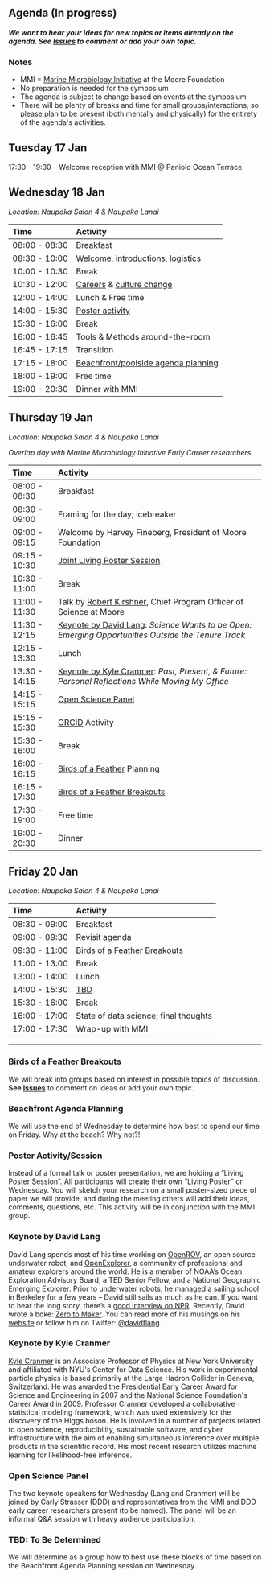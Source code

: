## Agenda (In progress)

_**We want to hear your ideas for new topics or items already on the agenda. See [Issues](https://github.com/DDD-Moore/early-career-hawaii/issues) to comment or add your own topic.**_

### Notes

- MMI = [Marine Microbiology Initiative](https://www.moore.org/programs/science/marine-microbiology-initiative) at the Moore Foundation
- No preparation is needed for the symposium
- The agenda is subject to change based on events at the symposium
- There will be plenty of breaks and time for small groups/interactions, so please plan to be present (both mentally and physically) for the entirety of the agenda's activities.

## Tuesday 17 Jan 

17:30 - 19:30 &nbsp;&nbsp;&nbsp;Welcome reception with MMI @ Paniolo Ocean Terrace

## Wednesday 18 Jan  

_Location: Naupaka Salon 4 & Naupaka Lanai_

|Time|Activity|
|:---|:-----|
| 08:00 - 08:30 | Breakfast |
| 08:30 - 10:00 | Welcome, introductions, logistics |
| 10:00 - 10:30 | Break |
| 10:30 - 12:00 | [Careers](https://github.com/DDD-Moore/early-career-hawaii/issues/10) & [culture change](https://github.com/DDD-Moore/early-career-hawaii/issues/4) |
| 12:00 - 14:00	| Lunch & Free time  |
| 14:00 - 15:30 | [Poster activity](#poster) |
| 15:30 - 16:00 | Break |
| 16:00 - 16:45 | Tools & Methods around-the-room |
| 16:45 - 17:15 | Transition
| 17:15 - 18:00 | [Beachfront/poolside agenda planning](#beach) |
| 18:00 - 19:00 |Free time |
| 19:00 - 20:30 | Dinner with MMI |

## Thursday 19 Jan 

_Location: Naupaka Salon 4 & Naupaka Lanai_

_Overlap day with Marine Microbiology Initiative Early Career researchers_

|Time|Activity|
|:---|:-----|
| 08:00 - 08:30 | Breakfast|
| 08:30 - 09:00 | Framing for the day; icebreaker |
| 09:00 - 09:15 | Welcome by Harvey Fineberg, President of Moore Foundation  |
| 09:15 - 10:30 | [Joint Living Poster Session](#poster)|
| 10:30 - 11:00 | Break|
| 11:00 - 11:30 | Talk by [Robert Kirshner](https://en.wikipedia.org/wiki/Robert_Kirshner), Chief Program Officer of Science at Moore|
| 11:30 - 12:15 | [Keynote by David Lang](#Lang): _Science Wants to be Open: Emerging Opportunities Outside the Tenure Track_|
| 12:15 - 13:30	| Lunch|
| 13:30 - 14:15 | [Keynote by Kyle Cranmer](#Cranmer): _Past, Present, & Future: Personal Reflections While Moving My Office_|
| 14:15 - 15:15 | [Open Science Panel](#panel)|
| 15:15 - 15:30 | [ORCID](http://orcid.org) Activity|
| 15:30 - 16:00 | Break |
| 16:00 - 16:15 | [Birds of a Feather](#bof) Planning|
| 16:15 - 17:30 | [Birds of a Feather Breakouts](#bof)|
| 17:30 - 19:00 | Free time |
| 19:00 - 20:30 | Dinner|

## Friday 20 Jan

_Location: Naupaka Salon 4 & Naupaka Lanai_

|Time|Activity|
|:---|:-----|
| 08:30 - 09:00 | Breakfast|
| 09:00 - 09:30 | Revisit agenda|
| 09:30 - 11:00 | [Birds of a Feather Breakouts](#bof)|
| 11:00 - 13:00 | Break |
| 13:00 - 14:00 | Lunch|
| 14:00 - 15:30 | [TBD](#tbd)|
| 15:30 - 16:00 | Break|
| 16:00 - 17:00 | State of data science; final thoughts|
| 17:00 - 17:30 | Wrap-up with MMI|


---

<a name="bof"></a>
### Birds of a Feather Breakouts 

We will break into groups based on interest in possible topics of discussion. **See [Issues](https://github.com/DDD-Moore/early-career-hawaii/issues)** to comment on ideas or add your own topic.

<a name="beach"></a>
### Beachfront Agenda Planning 

We will use the end of Wednesday to determine how best to spend our time on Friday. Why at the beach? Why not?!

<a name="poster"></a>
### Poster Activity/Session 

Instead of a formal talk or poster presentation, we are holding a “Living Poster Session”. All participants will create their own “Living Poster” on Wednesday. You will sketch your research on a small poster-sized piece of paper we will provide, and during the meeting others will add their ideas, comments, questions, etc. This activity will be in conjunction with the MMI group.

<a name="Lang"></a>
### Keynote by David Lang

David Lang spends most of his time working on [OpenROV](http://www.openrov.com/), an open source underwater robot, and [OpenExplorer](https://www.openexplorer.com/home), a community of professional and amateur explorers around the world. He is a member of NOAA’s Ocean Exploration Advisory Board, a TED Senior Fellow, and a National Geographic Emerging Explorer. Prior to underwater robots, he managed a sailing school in Berkeley for a few years – David still sails as much as he can. If you want to hear the long story, there’s a [good interview on NPR](http://www.npr.org/2015/10/23/449202146/how-can-we-open-source-exploring-our-oceans). Recently, David wrote a boke: [Zero to Maker](https://www.amazon.com/Zero-Maker-Learn-Enough-Anything/dp/1449356435). You can read more of his musings on his [website](http://www.davidtlang.com/) or follow him on Twitter: [@davidtlang](https://twitter.com/davidtlang).

<a name="Cranmer"></a>
### Keynote by Kyle Cranmer

[Kyle Cranmer](http://physics.as.nyu.edu/object/kylecranmer.html) is an Associate Professor of Physics at New York University and affiliated with NYU's Center for Data Science. His work in experimental particle physics is based primarily at the Large Hadron Collider in Geneva, Switzerland. He was awarded the Presidential Early Career Award for Science and Engineering in 2007 and the National Science Foundation's Career Award in 2009. Professor Cranmer developed a collaborative statistical modeling framework, which was used extensively for the discovery of the Higgs boson. He is involved in a number of projects related to open science, reproducibility, sustainable software, and cyber infrastructure with the aim of enabling simultaneous inference over multiple products in the scientific record. His most recent research utilizes machine learning for likelihood-free inference. 


<a name="panel"></a>
### Open Science Panel

The two keynote speakers for Wednesday (Lang and Cranmer) will be joined by Carly Strasser (DDD) and representatives from the MMI and DDD early career researchers present (to be named). The panel will be an informal Q&A session with heavy audience participation.

### TBD: To Be Determined <a name="tbd"></a>

We will determine as a group how to best use these blocks of time based on the Beachfront Agenda Planning session on Wednesday.

